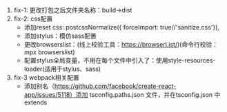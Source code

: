 1. fix-1: 更改打包之后文件夹名称：build->dist
2. fix-2: css配置
   * 添加reset css: postcssNormalize({ forceImport: true//'sanitize.css'}),
   * 添加stylus：模仿sass配置
   * 更改browserslist：(线上校验工具：https://browserl.ist/)(命令行校验：mpx browserslist) 
   * 配置stylus全局变量，不用在每个文件中引入了：使用style-resources-loader(适用于stylus、sass)
3. fix-3 webpack相关配置
   * 添加别名（https://github.com/facebook/create-react-app/issues/5118）添加 tsconfig.paths.json 文件，并在tsconfig.json 中extends